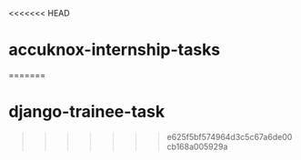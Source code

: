 <<<<<<< HEAD
# accuknox-internship-tasks
=======
# django-trainee-task
>>>>>>> e625f5bf574964d3c5c67a6de00cb168a005929a
